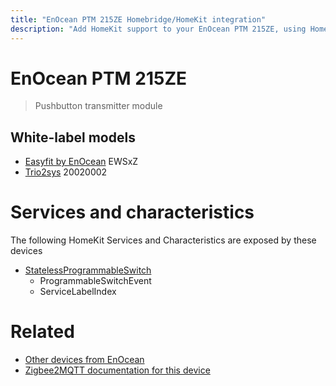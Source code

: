 ```yaml
---
title: "EnOcean PTM 215ZE Homebridge/HomeKit integration"
description: "Add HomeKit support to your EnOcean PTM 215ZE, using Homebridge, Zigbee2MQTT and homebridge-z2m."
---
```

<!---
This file has been GENERATED using src/docgen/docgen.ts
DO NOT EDIT THIS FILE MANUALLY!
-->
# EnOcean PTM 215ZE
> Pushbutton transmitter module


## White-label models
* [Easyfit by EnOcean](../index.md#easyfit_by_enocean) EWSxZ
* [Trio2sys](../index.md#trio2sys) 20020002

# Services and characteristics
The following HomeKit Services and Characteristics are exposed by
these devices

* [StatelessProgrammableSwitch](../../action.md)
  * ProgrammableSwitchEvent
  * ServiceLabelIndex


# Related
* [Other devices from EnOcean](../index.md#enocean)
* [Zigbee2MQTT documentation for this device](https://www.zigbee2mqtt.io/devices/PTM_215ZE.html)